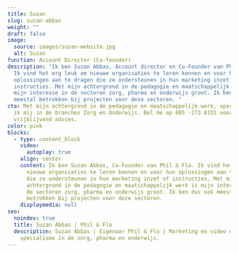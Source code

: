 ```yaml
---
title: Suzan
slug: suzan-abbas
weight: ""
draft: false
image:
  source: images/suzan-website.jpg
  alt: Suzan
function: Account Director (Co-founder)
description: "Ik ben Suzan Abbas, Account director en Co-Founder van Phil & Flo.
  Ik vind het erg leuk om nieuwe organisaties te leren kennen en voor hun
  oplossingen aan te dragen die ze ondersteunen in hun marketing inzet of
  instructies. Met mijn achtergrond in de pedagogie en maatschappelijk werk is
  mijn interesse in de sectoren zorg, pharma en onderwijs groot. Ik ben dus ook
  meestal betrokken bij projecten voor deze sectoren. "
cta: Met mijn achtergrond in de pedagogie en maatschappelijk werk, specialiseer
  ik mij in de branches Zorg en Onderwijs. Bel me op 085 -273 8331 voor
  vrijblijvend advies.
color: pink
blocks:
  - type: content_block
    video:
      autoplay: true
    align: center
    content: Ik ben Suzan Abbas, Co-Founder van Phil & Flo. Ik vind het erg leuk om
      nieuwe organisaties te leren kennen en voor hun oplossingen aan te dragen
      die ze ondersteunen in hun marketing inzet of instructies. Met mijn
      achtergrond in de pedagogie en maatschappelijk werk is mijn interesse in
      de sectoren zorg, pharma en onderwijs groot. Ik ben dus ook meestal
      betrokken bij projecten voor deze sectoren.
    displaymedia: null
seo:
  noindex: true
  title: Suzan Abbas | Phil & Flo
  description: Suzan Abbas | Eigenaar Phil & Flo | Marketing en video expert met
    specialisme in de zorg, pharma en onderwijs.
---
```

